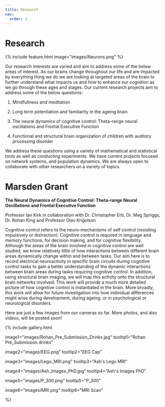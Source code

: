 ```yaml
---
title: Research
nav:
  order: 2
---
```


# <i class="fas research"></i>Research

{%
  include feature.html
  image="images/Neurons.png"
%}

Our research interests are varied and aim to address some of the below areas of interest. As our brains change throughout our life and are impacted by everything thing we do we are looking at targeted areas of the brain to further understand what impacts us and how to enhance our cognition as we go through these ages and stages. Our current research projects aim to address some of the below questions: 

1. Mindfullness and meditation 

2. Long term potentiation and familiarity in the ageing brain 

3. The neural dynamics of cognitive control: Theta-range neural oscillations and Frontal Executive Function

4. Functional and structural brain organization of children with auditory processing disorder

We address these questions using a variety of mathematical and statistical tools as well as conducting experiments. We have current projects focused on network systems, and population dynamics. We are always open to collaborate with other researchers on a variety of topics. 


# <i class="fas field"></i>Marsden Grant


**The Neural Dynamics of Cognitive Control: Theta-range Neural Oscillations and Frontal Executive Function**
 
Professor Ian Kirk in collaboration with Dr. Christopher Erb, Dr. Meg Spriggs, Dr. Rohan King and Professor Olav Krigolson
 
Cognitive control refers to the neuro-mechanisms of self control (resisting impulsively or distraction). Cognitive control is required in language and memory functions, for decision making, and for cognitive flexibility. Although the areas of the brain involved in cognitive control are well studied, we know relatively little of how interactions between different brain areas dynamically change within and between tasks. Our aim here is to record electrical neuroactivity in specific brain circuits during cognitive control tasks to gain a better understanding of the dynamic interactions between brain areas during tasks requiring cognitive control. In addition, using structural brain imaging, we will map this activity onto the structural brain networks involved. This work will provide a much more detailed picture of how cognitive control is instantiated in the brain. More broadly, this work will allow for future investigation into how individual differences might arise during development, during ageing, or in psychological or neurological disorders.


Here are just a few images from our cameras so far. More photos, and also videos, will be posted soon!

{%
  include gallery.html

  image1="images/Rohan_Pre_Submission_Drinks.jpg"
  tooltip1="Rohan Pre_Submission drinks"

  image2="images/EEG.png"
  tooltip2="EEG Cap"
  
  image3="images/Lego_MRI.png"
  tooltip3="Ash's Lego MRI"
  
  image4="images/Ash_Images_PhD.jpg"
  tooltip4="Ash's Images PhD"
  
  image5="images/P_300.png"
  tooltip5="P_300"
  
  image6="images/MRI.png"
  tooltip6="MRI Scan"
 


%}


